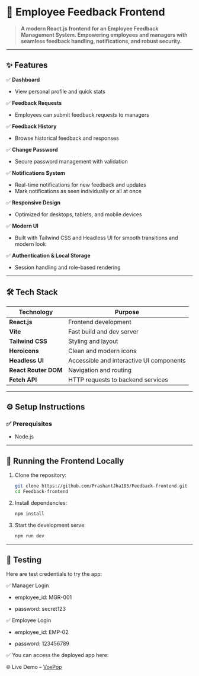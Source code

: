 # 🚀 Employee Feedback Frontend

> **A modern React.js frontend for an Employee Feedback Management System. Empowering employees and managers with seamless feedback handling, notifications, and robust security.**

---

## ✨ Features

✅ **Dashboard**

- View personal profile and quick stats

✅ **Feedback Requests**

- Employees can submit feedback requests to managers

✅ **Feedback History**

- Browse historical feedback and responses

✅ **Change Password**

- Secure password management with validation

✅ **Notifications System**

- Real-time notifications for new feedback and updates
- Mark notifications as seen individually or all at once

✅ **Responsive Design**

- Optimized for desktops, tablets, and mobile devices

✅ **Modern UI**

- Built with Tailwind CSS and Headless UI for smooth transitions and modern look

✅ **Authentication & Local Storage**

- Session handling and role-based rendering

---

## 🛠️ Tech Stack

| Technology           | Purpose                                  |
| -------------------- | ---------------------------------------- |
| **React.js**         | Frontend development                     |
| **Vite**             | Fast build and dev server                |
| **Tailwind CSS**     | Styling and layout                       |
| **Heroicons**        | Clean and modern icons                   |
| **Headless UI**      | Accessible and interactive UI components |
| **React Router DOM** | Navigation and routing                   |
| **Fetch API**        | HTTP requests to backend services        |

---

## ⚙️ Setup Instructions

### ✅ Prerequisites

- Node.js

---

## 🔧 Running the Frontend Locally

1. Clone the repository:

   ```bash
   git clone https://github.com/PrashantJha183/Feedback-frontend.git
   cd Feedback-frontend
   ```

2. Install dependencies:

   ```bash
   npm install
   ```

3. Start the development serve:

   ```bash
   npm run dev
   ```

---

## 🧪 Testing

Here are test credentials to try the app:

✅ Manager Login

- employee_id: MGR-001

- password: secret123

✅ Employee Login

- employee_id: EMP-02

- password: 123456789

✅ You can access the deployed app here:

🌐 Live Demo – [VoxPop](https://voxpop.netlify.app/)
